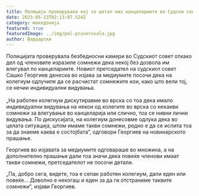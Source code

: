 ```yaml
---
title: Полиција проверувала кој се шетал низ канцелариите во Судски совет
date: 2023-05-23T02:13:07.524Z
category: македонија
featured: true
featuredImage: ../img/pol-proveruvala.jpg
author: Вардарски
---
```

<!--StartFragment-->

Полицијата проверувала безбедносни камери во Судскиот совет откако дел од членовите изразиле сомнежи дека некој без дозвола им влегувал по канцелариите. Новиот претседател на судскиот совет Сашко Георгиев денеска во изјава за медиумите посочи дека на колегиум одлучиле да се расчистат сомнежите кои, како што вели тој, се нечии индивидуални видувања.\
\
„На работен колегиум дискутиравме во врска со тоа дека имало индивидуални видувања на некои од колегите во врска со некакви сомнежи за влегување во канцеларија или слично, тоа се нивни лични видувања. По дискусијата, на колегиум донесовме одлука дека во целата ситуација, штом имаме такви сомнежи, редно е да се испита тоа за да знаеме каква е состојбата“, одговори Георгиев на новинарското прашање.

Георгиев во изјавата за медиумите одговараше во множина, а на дополнително прашање дали тоа значи дека повеќе членови имаат такви сомнежи, претседателот не посочи детали.

„Па, добро сега, видете, тоа е сепак работен колегиум, дали еден или повеќе… Доволно е некогаш и еден за да ги отстраниме таквите сомнежи“, изјави Георгиев.

<!--EndFragment-->